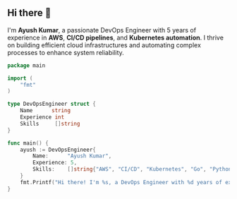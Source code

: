 ## Hi there 👋

I'm **Ayush Kumar**, a passionate DevOps Engineer with 5 years of experience in **AWS**, **CI/CD pipelines**, and **Kubernetes automation**. I thrive on building efficient cloud infrastructures and automating complex processes to enhance system reliability.

```go
package main

import (
	"fmt"
)

type DevOpsEngineer struct {
	Name      string
	Experience int
	Skills     []string
}

func main() {
	ayush := DevOpsEngineer{
		Name:      "Ayush Kumar",
		Experience: 5,
		Skills:    []string{"AWS", "CI/CD", "Kubernetes", "Go", "Python"},
	}
	fmt.Printf("Hi there! I'm %s, a DevOps Engineer with %d years of experience.\n", ayush.Name, ayush.Experience)
}
